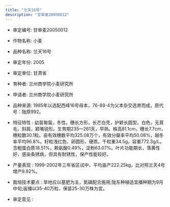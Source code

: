 ```yaml
---
title: "兰天16号"
description: "甘审麦20050012"
---
```

* 审定编号:  甘审麦20050012

*  作物名称:  小麦

*  品种名称:  兰天16号

*  审定年份:  2005

*  审定单位:  甘肃省

* 育种者:  兰州商学院小麦研究所

*  申请者:  兰州商学院小麦研究所

*  品种来源:  1985年以选配西峰16号母本，76-89-4为父本杂交选育而成，原代号：陇原992。

*  特征特性 : 
幼苗匍匐，冬性。穗长方形，长芒白壳，护颖长圆型，白色，无茸毛，斜肩，颖嘴锐形。生育期235—261天，早熟。株高81.1cm，穗长7.7cm，穗粒数30.1粒。亩有效穗数平均325.08万个，有效分蘖率平均50.08%，越冬率平均96.8%。籽粒浅红色、卵圆形，硬质。千粒重34.5g，容重772.3g/L。含粗蛋白质18.51%，赖氨酸0.49%，淀粉63.07%。叶片功能期长，落黄性好，感染条锈病，但具有耐锈性，保产性能较好。
 
*  产量表现 : 
1999-2002年三年省区试中，平均亩产222.25kg，比对照兰天4号增产9.92%。

*  栽培技术要点 : 
旱地应以基肥为主，氮磷配合施用;陇东种植适宜播种期为9月中旬;亩播以35-40万粒、保苗25-30万株为宜。

*  审定意见 : 

